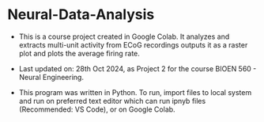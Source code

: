 # Neural-Data-Analysis
* This is a course project created in Google Colab. It analyzes and extracts multi-unit activity from ECoG recordings outputs it as a raster plot and plots the average firing rate.

* Last updated on: 28th Oct 2024, as Project 2 for the course BIOEN 560 - Neural Engineering.

* This program was written in Python. To run, import files to local system and run on preferred text editor which can run ipnyb files (Recommended: VS Code), or on Google Colab.
